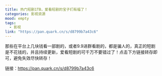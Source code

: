 ```yaml
---
title: 热门短剧1TB，爱看短剧的宝子们有福了！
categories: 影视资源
mood: empty
tags:
  - 影视
link: "https://pan.quark.cn/s/d8799b7a43c6"
---
```





那些在平台上几块钱看一部剧的，或者9.9进群看剧的，都是骗人的，真正的短剧是不花钱的，并且持续更新，爱看短剧的可千万不要错过了！点击下方链接转存即可，避免失效尽快转存！




链接：https://pan.quark.cn/s/d8799b7a43c6

  








